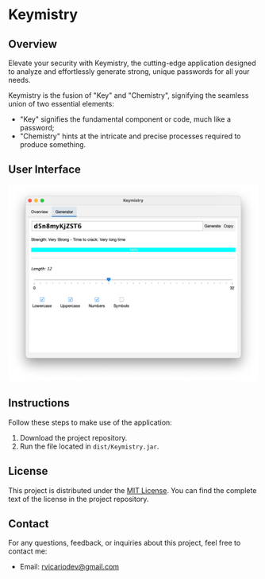 # Keymistry

## Overview

Elevate your security with Keymistry, the cutting-edge application designed to analyze and effortlessly generate strong, unique passwords for all your needs.

Keymistry is the fusion of "Key" and "Chemistry", signifying the seamless union of two essential elements:

- "Key" signifies the fundamental component or code, much like a password;
- "Chemistry" hints at the intricate and precise processes required to produce something.

## User Interface

![1](https://github.com/robertovicario/Keymistry/blob/fe695229eab72d9ae92221c81693e295e730d167/img/1.png)

## Instructions

Follow these steps to make use of the application:

1. Download the project repository.
2. Run the file located in `dist/Keymistry.jar`.

## License

This project is distributed under the [MIT License](https://opensource.org/licenses/MIT). You can find the complete text of the license in the project repository.

## Contact

For any questions, feedback, or inquiries about this project, feel free to contact me:

- Email: [rvicariodev@gmail.com](mailto:rvicariodev@gmail.com)
